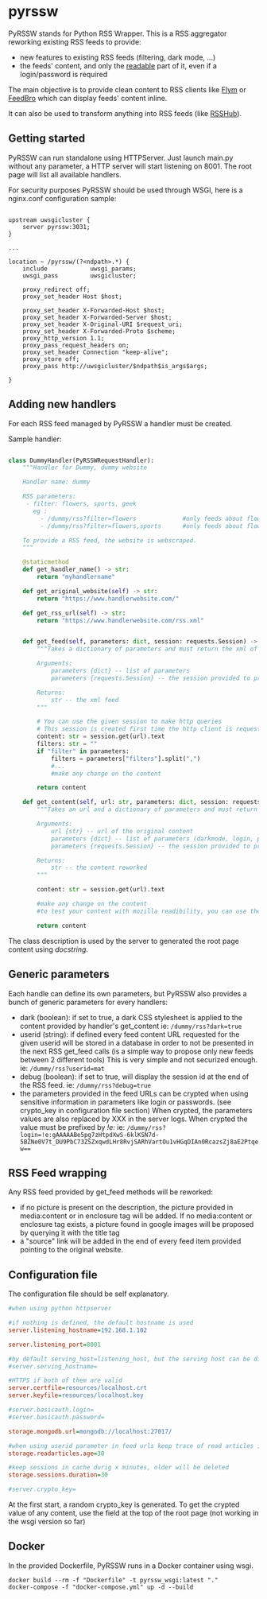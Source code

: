 # pyrssw

PyRSSW stands for Python RSS Wrapper. This is a RSS aggregator reworking existing RSS feeds to provide:

- new features to existing RSS feeds (filtering, dark mode, ...)
- the feeds' content, and only the [readable](https://github.com/mozilla/readability) part of it, even if a login/password is required

The main objective is to provide clean content to RSS clients like [Flym](https://github.com/FredJul/Flym) or [FeedBro](https://nodetics.com/feedbro/) which can display feeds' content inline.

It can also be used to transform anything into RSS feeds (like [RSSHub](https://github.com/DIYgod/RSSHub)).

## Getting started

PyRSSW can run standalone using HTTPServer.
Just launch main.py without any parameter, a HTTP server will start listening on 8001.
The root page will list all available handlers.

For security purposes PyRSSW should be used through WSGI, here is a nginx.conf configuration sample:

```

upstream uwsgicluster {
    server pyrssw:3031;
}

...

location ~ /pyrssw/(?<ndpath>.*) {
    include            uwsgi_params;
    uwsgi_pass         uwsgicluster;

    proxy_redirect off;
    proxy_set_header Host $host;

    proxy_set_header X-Forwarded-Host $host;
    proxy_set_header X-Forwarded-Server $host;
    proxy_set_header X-Original-URI $request_uri;
    proxy_set_header X-Forwarded-Proto $scheme;
    proxy_http_version 1.1;
    proxy_pass_request_headers on;
    proxy_set_header Connection "keep-alive";
    proxy_store off;
    proxy_pass http://uwsgicluster/$ndpath$is_args$args;

}
```

## Adding new handlers

For each RSS feed managed by PyRSSW a handler must be created.

Sample handler:

```Python

class DummyHandler(PyRSSWRequestHandler):
    """Handler for Dummy, dummy website

    Handler name: dummy

    RSS parameters:
     - filter: flowers, sports, geek
       eg :
         - /dummy/rss?filter=flowers             #only feeds about flowers
         - /dummy/rss?filter=flowers,sports      #only feeds about flowers and sports

    To provide a RSS feed, the website is webscraped.
    """

    @staticmethod
    def get_handler_name() -> str:
        return "myhandlername"

    def get_original_website(self) -> str:
        return "https://www.handlerwebsite.com/"

    def get_rss_url(self) -> str:
        return "https://www.handlerwebsite.com/rss.xml"


    def get_feed(self, parameters: dict, session: requests.Session) -> str:
        """Takes a dictionary of parameters and must return the xml of the rss feed

        Arguments:
            parameters {dict} -- list of parameters
            parameters {requests.Session} -- the session provided to process HTTP queries

        Returns:
            str -- the xml feed
        """

        # You can use the given session to make http queries
        # This session is created first time the http client is requesting this handler by using a generated session id cookie
        content: str = session.get(url).text
        filters: str = ""
        if "filter" in parameters:
            filters = parameters["filters"].split(",")
            #...
            #make any change on the content

        return content

    def get_content(self, url: str, parameters: dict, session: requests.Session) -> str:
        """Takes an url and a dictionary of parameters and must return the result content.

        Arguments:
            url {str} -- url of the original content
            parameters {dict} -- list of parameters (darkmode, login, password, ...)
            parameters {requests.Session} -- the session provided to process HTTP queries

        Returns:
            str -- the content reworked
        """

        content: str = session.get(url).text

        #make any change on the content
        #to test your content with mozilla readibility, you can use the "reader view" feature of Firefox or install the chrome version (https://chrome.google.com/webstore/detail/reader-view/ecabifbgmdmgdllomnfinbmaellmclnh)

        return content

```

The class description is used by the server to generated the root page content using *docstring*.

## Generic parameters

Each handle can define its own parameters, but PyRSSW also provides a bunch of generic parameters for every handlers:
 - dark (boolean): if set to true, a dark CSS stylesheet is applied to the content provided by handler's get_content
   ie: ```/dummy/rss?dark=true```
 - userid (string): if defined every feed content URL requested for the given userid will be stored in a database in order to not be presented in the next RSS get_feed calls (is a simple way to propose only new feeds between 2 different tools) This is very simple and not securized enough.
   ie: ```/dummy/rss?userid=mat```
 - debug (boolean): if set to true, will display the session id at the end of the RSS feed.
   ie: ```/dummy/rss?debug=true```
 - the parameters provided in the feed URLs can be crypted when using sensitive information in parameters like login or passwords. (see crypto_key in configuration file section) When crypted, the parameters values are also replaced by XXX in the server logs. When crypted the value must be prefixed by *!e:*
   ie: ```/dummy/rss?login=!e:gAAAAABe5pg7zHtpdXwS-6klKSN7d-5BZNe0V7t_DU9PbC73ZSZxqwdLHr8RvjSARhVartOu1vHGqDIAn0RcazsZj8aE2Ptqew==```


## RSS Feed wrapping

Any RSS feed provided by get_feed methods will be reworked:
 - if no picture is present on the description, the picture provided in media:content or in enclosure tag will be added. If no media:content or enclosure tag exists, a picture found in google images will be proposed by querying it with the title tag
 - a "source" link will be added in the end of every feed item provided pointing to the original website.
 
## Configuration file

The configuration file should be self explanatory.
```ini
#when using python httpserver

#if nothing is defined, the default hostname is used
server.listening_hostname=192.168.1.102

server.listening_port=8001

#by default serving_host=listening_host, but the serving host can be different (case of docker)
#server.serving_hostname=

#HTTPS if both of them are valid
server.certfile=resources/localhost.crt
server.keyfile=resources/localhost.key

#server.basicauth.login=
#server.basicauth.password=

storage.mongodb.url=mongodb://localhost:27017/

#when using userid parameter in feed urls keep trace of read articles in days, older will be deleted
storage.readarticles.age=30

#keep sessions in cache durig x minutes, older will be deleted
storage.sessions.duration=30

#server.crypto_key=

```

At the first start, a random crypto_key is generated.
To get the crypted value of any content, use the field at the top of the root page (not working in the wsgi version so far)

## Docker

In the provided Dockerfile, PyRSSW runs in a Docker container using wsgi.

```shell
docker build --rm -f "Dockerfile" -t pyrssw_wsgi:latest "."
docker-compose -f "docker-compose.yml" up -d --build
```